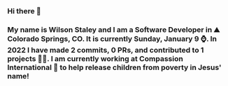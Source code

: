 ### Hi there 👋

### My name is Wilson Staley and I am a Software Developer in ⛰ Colorado Springs, CO.  It is currently Sunday, January 9 ⌚. In 2022 I have made 2 commits, 0 PRs, and contributed to 1 projects 👨‍💻. I am currently working at Compassion International 🏢 to help release children from poverty in Jesus' name!